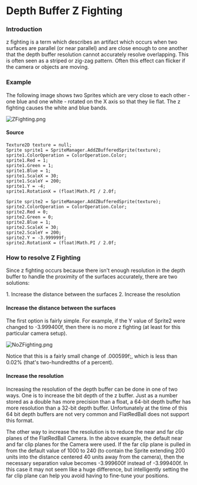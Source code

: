 # Depth Buffer Z Fighting

### Introduction

z fighting is a term which describes an artifact which occurs when two surfaces are parallel (or near parallel) and are close enough to one another that the depth buffer resolution cannot accurately resolve overlapping. This is often seen as a striped or zig-zag pattern. Often this effect can flicker if the camera or objects are moving.

### Example

The following image shows two Sprites which are very close to each other - one blue and one white - rotated on the X axis so that they lie flat. The z fighting causes the white and blue bands.

![ZFighting.png](../../.gitbook/assets/migrated\_media-ZFighting.png)

#### Source

```
Texture2D texture = null;
Sprite sprite1 = SpriteManager.AddZBufferedSprite(texture);
sprite1.ColorOperation = ColorOperation.Color;
sprite1.Red = 1;
sprite1.Green = 1;
sprite1.Blue = 1;
sprite1.ScaleX = 30;
sprite1.ScaleY = 200;
sprite1.Y = -4;
sprite1.RotationX = (float)Math.PI / 2.0f;

Sprite sprite2 = SpriteManager.AddZBufferedSprite(texture);
sprite2.ColorOperation = ColorOperation.Color;
sprite2.Red = 0;
sprite2.Green = 0;
sprite2.Blue = 1;
sprite2.ScaleX = 30;
sprite2.ScaleY = 200;
sprite2.Y = -3.999999f;
sprite2.RotationX = (float)Math.PI / 2.0f;
```

### How to resolve Z Fighting

Since z fighting occurs because there isn't enough resolution in the depth buffer to handle the proximity of the surfaces accurately, there are two solutions:

1\. Increase the distance between the surfaces 2. Increase the resolution

#### Increase the distance between the surfaces

The first option is fairly simple. For example, if the Y value of Sprite2 were changed to -3.999400f, then there is no more z fighting (at least for this particular camera setup).

![NoZFighting.png](../../.gitbook/assets/migrated\_media-NoZFighting.png)

Notice that this is a fairly small change of .000599f;, which is less than 0.02% (that's two-hundredths of a percent).

#### Increase the resolution

Increasing the resolution of the depth buffer can be done in one of two ways. One is to increase the bit depth of the z buffer. Just as a number stored as a double has more precision than a float, a 64-bit depth buffer has more resolution than a 32-bit depth buffer. Unfortunately at the time of this 64 bit depth buffers are not very common and FlatRedBall does not support this format.

The other way to increase the resolution is to reduce the near and far clip planes of the FlatRedBall Camera. In the above example, the default near and far clip planes for the Camera were used. If the far clip plane is pulled in from the default value of 1000 to 240 (to contain the Sprite extending 200 units into the distance centered 40 units away from the camera), then the necessary separation value becomes -3.999600f instead of -3.999400f. In this case it may not seem like a huge difference, but intelligently setting the far clip plane can help you avoid having to fine-tune your positions.
